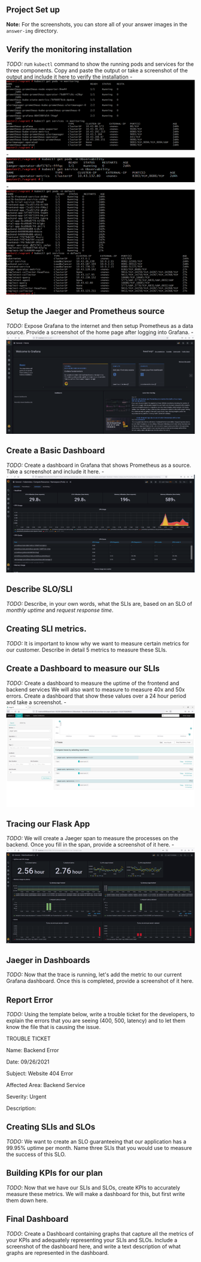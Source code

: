 ## Project Set up
**Note:** For the screenshots, you can store all of your answer images in the `answer-img` directory.

## Verify the monitoring installation

*TODO:* run `kubectl` command to show the running pods and services for the three components. Copy and paste the output or take a screenshot of the output and include it here to verify the installation
    - ![alt text](https://github.com/gpcmax/CNAND_nd064_C4_Observability_Starter_Files/blob/master/Project_Starter_Files-Building_a_Metrics_Dashboard/answer-img/Monitoring_pods_and_services.PNG?raw=true)
    - ![alt text](https://github.com/gpcmax/CNAND_nd064_C4_Observability_Starter_Files/blob/master/Project_Starter_Files-Building_a_Metrics_Dashboard/answer-img/Observability_pods_and_services.PNG?raw=true)
    - ![alt text](https://github.com/gpcmax/CNAND_nd064_C4_Observability_Starter_Files/blob/master/Project_Starter_Files-Building_a_Metrics_Dashboard/answer-img/Default_pods_and_services.PNG?raw=true)

## Setup the Jaeger and Prometheus source
*TODO:* Expose Grafana to the internet and then setup Prometheus as a data source. Provide a screenshot of the home page after logging into Grafana.
    - ![alt text](https://github.com/gpcmax/CNAND_nd064_C4_Observability_Starter_Files/blob/master/Project_Starter_Files-Building_a_Metrics_Dashboard/answer-img/grafana_mainpage.PNG?raw=true)

## Create a Basic Dashboard
*TODO:* Create a dashboard in Grafana that shows Prometheus as a source. Take a screenshot and include it here.
    - ![alt text](https://github.com/gpcmax/CNAND_nd064_C4_Observability_Starter_Files/blob/master/Project_Starter_Files-Building_a_Metrics_Dashboard/answer-img/PrometheusDashboard.PNG?raw=true)

## Describe SLO/SLI
*TODO:* Describe, in your own words, what the SLIs are, based on an SLO of *monthly uptime* and *request response time*.

## Creating SLI metrics.
*TODO:* It is important to know why we want to measure certain metrics for our customer. Describe in detail 5 metrics to measure these SLIs. 

## Create a Dashboard to measure our SLIs
*TODO:* Create a dashboard to measure the uptime of the frontend and backend services We will also want to measure to measure 40x and 50x errors. Create a dashboard that show these values over a 24 hour period and take a screenshot.
    - ![alt text](https://github.com/gpcmax/CNAND_nd064_C4_Observability_Starter_Files/blob/master/Project_Starter_Files-Building_a_Metrics_Dashboard/answer-img/jaegerDashboard.PNG?raw=true)

## Tracing our Flask App
*TODO:*  We will create a Jaeger span to measure the processes on the backend. Once you fill in the span, provide a screenshot of it here.
    - ![alt text](https://github.com/gpcmax/CNAND_nd064_C4_Observability_Starter_Files/blob/master/Project_Starter_Files-Building_a_Metrics_Dashboard/answer-img/MainDashboard.PNG?raw=true)

## Jaeger in Dashboards
*TODO:* Now that the trace is running, let's add the metric to our current Grafana dashboard. Once this is completed, provide a screenshot of it here.

## Report Error
*TODO:* Using the template below, write a trouble ticket for the developers, to explain the errors that you are seeing (400, 500, latency) and to let them know the file that is causing the issue.

TROUBLE TICKET

Name: Backend Error

Date: 09/26/2021

Subject: Website 404 Error

Affected Area: Backend Service

Severity: Urgent

Description: 


## Creating SLIs and SLOs
*TODO:* We want to create an SLO guaranteeing that our application has a 99.95% uptime per month. Name three SLIs that you would use to measure the success of this SLO.

## Building KPIs for our plan
*TODO*: Now that we have our SLIs and SLOs, create KPIs to accurately measure these metrics. We will make a dashboard for this, but first write them down here.

## Final Dashboard
*TODO*: Create a Dashboard containing graphs that capture all the metrics of your KPIs and adequately representing your SLIs and SLOs. Include a screenshot of the dashboard here, and write a text description of what graphs are represented in the dashboard.  
